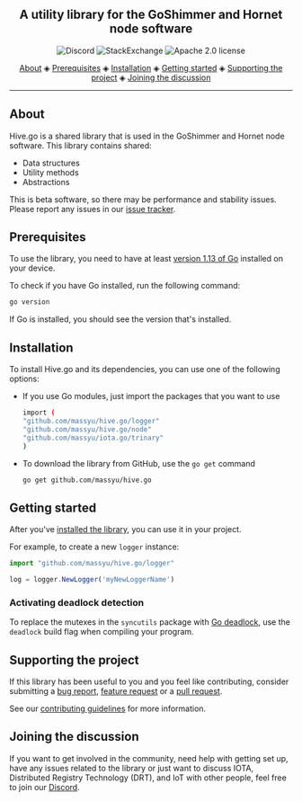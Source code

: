 <h2 align="center">A utility library for the GoShimmer and Hornet node software</h2>

<p align="center">
  <a href="https://discord.iota.org/" style="text-decoration:none;"><img src="https://img.shields.io/badge/Discord-9cf.svg?logo=discord" alt="Discord"></a>
    <a href="https://iota.stackexchange.com/" style="text-decoration:none;"><img src="https://img.shields.io/badge/StackExchange-9cf.svg?logo=stackexchange" alt="StackExchange"></a>
    <a href="https://github.com/massyu/hive.go/blob/master/LICENSE" style="text-decoration:none;"><img src="https://img.shields.io/github/license/massyu/hive.go.svg" alt="Apache 2.0 license"></a>
</p>
      
<p align="center">
  <a href="#about">About</a> ◈
  <a href="#prerequisites">Prerequisites</a> ◈
  <a href="#installation">Installation</a> ◈
  <a href="#getting-started">Getting started</a> ◈
  <a href="#supporting-the-project">Supporting the project</a> ◈
  <a href="#joining-the-discussion">Joining the discussion</a> 
</p>

---

## About

Hive.go is a shared library that is used in the GoShimmer and Hornet node software. This library contains shared:
* Data structures
* Utility methods
* Abstractions

This is beta software, so there may be performance and stability issues.
Please report any issues in our [issue tracker](https://github.com/massyu/hive.go/issues/new).

## Prerequisites

To use the library, you need to have at least [version 1.13 of Go](https://golang.org/doc/install) installed on your device.

To check if you have Go installed, run the following command:

```bash
go version
```

If Go is installed, you should see the version that's installed.

## Installation

To install Hive.go and its dependencies, you can use one of the following options:

* If you use Go modules, just import the packages that you want to use

    ```bash
    import (
    "github.com/massyu/hive.go/logger"
    "github.com/massyu/hive.go/node"
    "github.com/massyu/iota.go/trinary"
    )
    ```

* To download the library from GitHub, use the `go get` command

    ```bash
    go get github.com/massyu/hive.go
    ```

## Getting started

After you've [installed the library](#installation), you can use it in your project.

For example, to create a new `logger` instance:

```js
import "github.com/massyu/hive.go/logger"

log = logger.NewLogger('myNewLoggerName')
```

### Activating deadlock detection

To replace the mutexes in the `syncutils` package with [Go deadlock](https://github.com/sasha-s/go-deadlock), use the `deadlock` build flag when compiling your program.

## Supporting the project

If this library has been useful to you and you feel like contributing, consider submitting a [bug report](https://github.com/massyu/hive.go/issues/new), [feature request](https://github.com/massyu/hive.go/issues/new) or a [pull request](https://github.com/massyu/hive.go/pulls/).

See our [contributing guidelines](.github/CONTRIBUTING.md) for more information.

## Joining the discussion

If you want to get involved in the community, need help with getting set up, have any issues related to the library or just want to discuss IOTA, Distributed Registry Technology (DRT), and IoT with other people, feel free to join our [Discord](https://discord.iota.org/).
